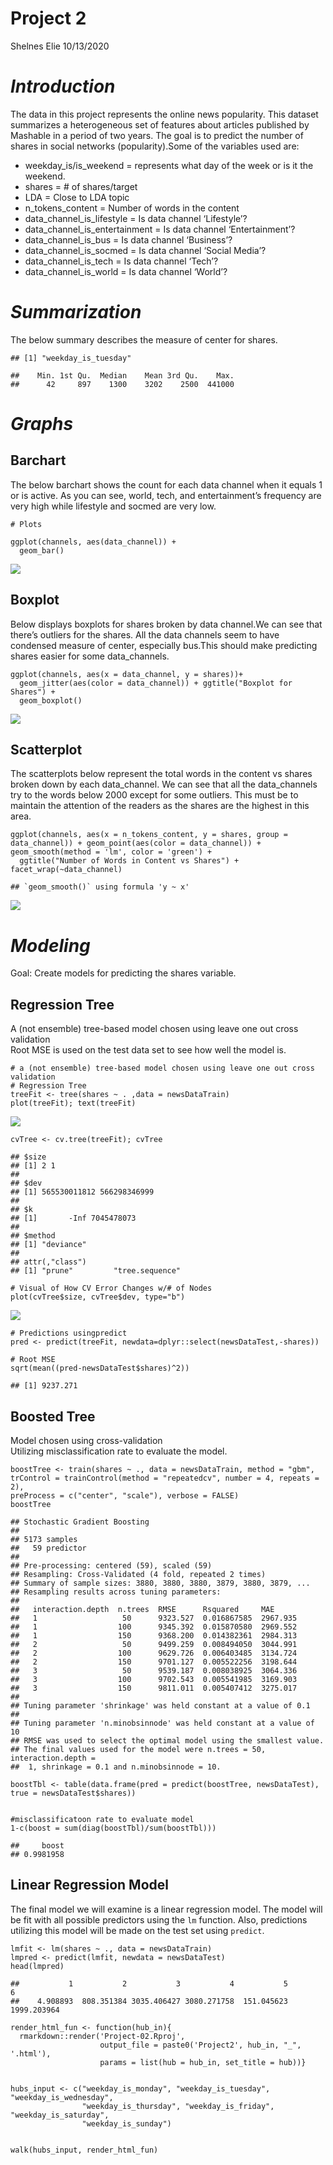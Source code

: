 Project 2
================
Shelnes Elie
10/13/2020

*Introduction*
==============

The data in this project represents the online news popularity. This
dataset summarizes a heterogeneous set of features about articles
published by Mashable in a period of two years. The goal is to predict
the number of shares in social networks (popularity).Some of the
variables used are:

-   weekday\_is/is\_weekend = represents what day of the week or is it
    the weekend.  
-   shares = \# of shares/target  
-   LDA = Close to LDA topic  
-   n\_tokens\_content = Number of words in the content  
-   data\_channel\_is\_lifestyle = Is data channel ‘Lifestyle’?  
-   data\_channel\_is\_entertainment = Is data channel
    ‘Entertainment’?  
-   data\_channel\_is\_bus = Is data channel ‘Business’?  
-   data\_channel\_is\_socmed = Is data channel ‘Social Media’?  
-   data\_channel\_is\_tech = Is data channel ‘Tech’?  
-   data\_channel\_is\_world = Is data channel ‘World’?

*Summarization*
===============

The below summary describes the measure of center for shares.

    ## [1] "weekday_is_tuesday"

    ##    Min. 1st Qu.  Median    Mean 3rd Qu.    Max. 
    ##      42     897    1300    3202    2500  441000

*Graphs*
========

Barchart
--------

The below barchart shows the count for each data channel when it equals
1 or is active. As you can see, world, tech, and entertainment’s
frequency are very high while lifestyle and socmed are very low.

    # Plots

    ggplot(channels, aes(data_channel)) +
      geom_bar()

![](Project02_files/figure-gfm/plot1-1.png)<!-- -->

Boxplot
-------

Below displays boxplots for shares broken by data channel.We can see
that there’s outliers for the shares. All the data channels seem to have
condensed measure of center, especially bus.This should make predicting
shares easier for some data\_channels.

    ggplot(channels, aes(x = data_channel, y = shares))+ 
      geom_jitter(aes(color = data_channel)) + ggtitle("Boxplot for Shares") + 
      geom_boxplot() 

![](Project02_files/figure-gfm/plot2-1.png)<!-- -->

Scatterplot
-----------

The scatterplots below represent the total words in the content vs
shares broken down by each data\_channel. We can see that all the
data\_channels try to the words below 2000 except for some outliers.
This must be to maintain the attention of the readers as the shares are
the highest in this area.

    ggplot(channels, aes(x = n_tokens_content, y = shares, group = data_channel)) + geom_point(aes(color = data_channel)) + geom_smooth(method = 'lm', color = 'green') +
      ggtitle("Number of Words in Content vs Shares") + facet_wrap(~data_channel)

    ## `geom_smooth()` using formula 'y ~ x'

![](Project02_files/figure-gfm/plot3-1.png)<!-- -->

*Modeling*
==========

Goal: Create models for predicting the shares variable.

Regression Tree
---------------

A (not ensemble) tree-based model chosen using leave one out cross
validation  
Root MSE is used on the test data set to see how well the model is.

    # a (not ensemble) tree-based model chosen using leave one out cross validation
    # Regression Tree
    treeFit <- tree(shares ~ . ,data = newsDataTrain)
    plot(treeFit); text(treeFit)

![](Project02_files/figure-gfm/regressiontree-1.png)<!-- -->

    cvTree <- cv.tree(treeFit); cvTree

    ## $size
    ## [1] 2 1
    ## 
    ## $dev
    ## [1] 565530011812 566298346999
    ## 
    ## $k
    ## [1]       -Inf 7045478073
    ## 
    ## $method
    ## [1] "deviance"
    ## 
    ## attr(,"class")
    ## [1] "prune"         "tree.sequence"

    # Visual of How CV Error Changes w/# of Nodes
    plot(cvTree$size, cvTree$dev, type="b")

![](Project02_files/figure-gfm/regressiontree-2.png)<!-- -->

    # Predictions usingpredict
    pred <- predict(treeFit, newdata=dplyr::select(newsDataTest,-shares))

    # Root MSE
    sqrt(mean((pred-newsDataTest$shares)^2))

    ## [1] 9237.271

Boosted Tree
------------

Model chosen using cross-validation  
Utilizing misclassification rate to evaluate the model.

    boostTree <- train(shares ~ ., data = newsDataTrain, method = "gbm",
    trControl = trainControl(method = "repeatedcv", number = 4, repeats = 2),
    preProcess = c("center", "scale"), verbose = FALSE)
    boostTree

    ## Stochastic Gradient Boosting 
    ## 
    ## 5173 samples
    ##   59 predictor
    ## 
    ## Pre-processing: centered (59), scaled (59) 
    ## Resampling: Cross-Validated (4 fold, repeated 2 times) 
    ## Summary of sample sizes: 3880, 3880, 3880, 3879, 3880, 3879, ... 
    ## Resampling results across tuning parameters:
    ## 
    ##   interaction.depth  n.trees  RMSE      Rsquared     MAE     
    ##   1                   50      9323.527  0.016867585  2967.935
    ##   1                  100      9345.392  0.015870580  2969.552
    ##   1                  150      9368.200  0.014382361  2984.313
    ##   2                   50      9499.259  0.008494050  3044.991
    ##   2                  100      9629.726  0.006403485  3134.724
    ##   2                  150      9701.127  0.005522256  3198.644
    ##   3                   50      9539.187  0.008038925  3064.336
    ##   3                  100      9702.543  0.005541985  3169.903
    ##   3                  150      9811.011  0.005407412  3275.017
    ## 
    ## Tuning parameter 'shrinkage' was held constant at a value of 0.1
    ## 
    ## Tuning parameter 'n.minobsinnode' was held constant at a value of 10
    ## RMSE was used to select the optimal model using the smallest value.
    ## The final values used for the model were n.trees = 50, interaction.depth =
    ##  1, shrinkage = 0.1 and n.minobsinnode = 10.

    boostTbl <- table(data.frame(pred = predict(boostTree, newsDataTest), true = newsDataTest$shares))


    #misclassificatoon rate to evaluate model
    1-c(boost = sum(diag(boostTbl)/sum(boostTbl)))

    ##     boost 
    ## 0.9981958

Linear Regression Model
-----------------------

The final model we will examine is a linear regression model. The model
will be fit with all possible predictors using the `lm` function. Also,
predictions utilizing this model will be made on the test set using
`predict`.

    lmfit <- lm(shares ~ ., data = newsDataTrain)
    lmpred <- predict(lmfit, newdata = newsDataTest)
    head(lmpred)        

    ##           1           2           3           4           5           6 
    ##    4.908893  808.351384 3035.406427 3080.271758  151.045623 1999.203964

    render_html_fun <- function(hub_in){
      rmarkdown::render('Project-02.Rproj',
                        output_file = paste0('Project2', hub_in, "_", '.html'),
                        params = list(hub = hub_in, set_title = hub))}


    hubs_input <- c("weekday_is_monday", "weekday_is_tuesday", "weekday_is_wednesday", 
                    "weekday_is_thursday", "weekday_is_friday", "weekday_is_saturday", 
                    "weekday_is_sunday")


    walk(hubs_input, render_html_fun)
